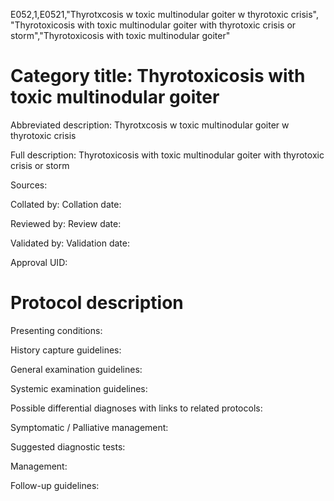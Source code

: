 E052,1,E0521,"Thyrotxcosis w toxic multinodular goiter w thyrotoxic crisis", "Thyrotoxicosis with toxic multinodular goiter with thyrotoxic crisis or storm","Thyrotoxicosis with toxic multinodular goiter"
# Category title: Thyrotoxicosis with toxic multinodular goiter

Abbreviated description: Thyrotxcosis w toxic multinodular goiter w thyrotoxic crisis

Full description: Thyrotoxicosis with toxic multinodular goiter with thyrotoxic crisis or storm

Sources:

Collated by:
Collation date:

Reviewed by:
Review date:

Validated by:
Validation date:

Approval UID:

# Protocol description

Presenting conditions:

History capture guidelines:

General examination guidelines:

Systemic examination guidelines:

Possible differential diagnoses with links to related protocols:

Symptomatic / Palliative management:

Suggested diagnostic tests:

Management:

Follow-up guidelines:

